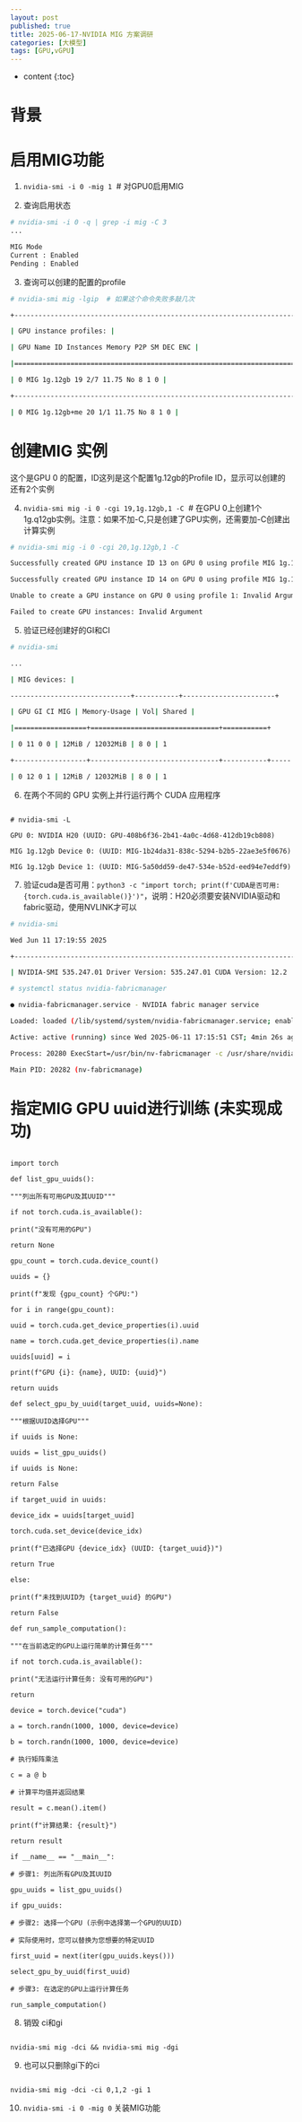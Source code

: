 ```yaml
---
layout: post
published: true
title: 2025-06-17-NVIDIA MIG 方案调研
categories: [大模型]
tags: [GPU,vGPU]
---
```

* content
{:toc}


# 背景


# 启用MIG功能

1. `nvidia-smi -i 0 -mig 1`  # 对GPU0启用MIG

2. 查询启用状态

```bash
# nvidia-smi -i 0 -q | grep -i mig -C 3
...

MIG Mode
Current : Enabled
Pending : Enabled
```

3. 查询可以创建的配置的profile

```bash
# nvidia-smi mig -lgip  # 如果这个命令失败多敲几次

+-----------------------------------------------------------------------------+

| GPU instance profiles: |

| GPU Name ID Instances Memory P2P SM DEC ENC |

|=============================================================================|

| 0 MIG 1g.12gb 19 2/7 11.75 No 8 1 0 |

+-----------------------------------------------------------------------------+

| 0 MIG 1g.12gb+me 20 1/1 11.75 No 8 1 0 |

```

# 创建MIG 实例

这个是GPU 0 的配置，ID这列是这个配置1g.12gb的Profile ID，显示可以创建的还有2个实例

4. `nvidia-smi mig -i 0 -cgi 19,1g.12gb,1 -C`  # 在GPU 0上创建1个1g.q12gb实例。注意：如果不加-C,只是创建了GPU实例，还需要加-C创建出计算实例

```bash
# nvidia-smi mig -i 0 -cgi 20,1g.12gb,1 -C

Successfully created GPU instance ID 13 on GPU 0 using profile MIG 1g.12gb (ID 19)

Successfully created GPU instance ID 14 on GPU 0 using profile MIG 1g.12gb (ID 19)

Unable to create a GPU instance on GPU 0 using profile 1: Invalid Argument

Failed to create GPU instances: Invalid Argument

```

5. 验证已经创建好的GI和CI

```bash
# nvidia-smi

...

| MIG devices: |

------------------------------+-----------+-----------------------+

| GPU GI CI MIG | Memory-Usage | Vol| Shared |

|==================+================================+===========+

| 0 11 0 0 | 12MiB / 12032MiB | 8 0 | 1

+------------------+--------------------------------+-----------+-----

| 0 12 0 1 | 12MiB / 12032MiB | 8 0 | 1

```

6. 在两个不同的 GPU 实例上并行运行两个 CUDA 应用程序

```

# nvidia-smi -L

GPU 0: NVIDIA H20 (UUID: GPU-408b6f36-2b41-4a0c-4d68-412db19cb808)

MIG 1g.12gb Device 0: (UUID: MIG-1b24da31-838c-5294-b2b5-22ae3e5f0676)

MIG 1g.12gb Device 1: (UUID: MIG-5a50dd59-de47-534e-b52d-eed94e7eddf9)

```

7. 验证cuda是否可用：`python3 -c "import torch; print(f'CUDA是否可用: {torch.cuda.is_available()}')"`，说明：H20必须要安装NVIDIA驱动和fabric驱动，使用NVLINK才可以

```bash
# nvidia-smi

Wed Jun 11 17:19:55 2025

+---------------------------------------------------------------------------------------+

| NVIDIA-SMI 535.247.01 Driver Version: 535.247.01 CUDA Version: 12.2 |

# systemctl status nvidia-fabricmanager

● nvidia-fabricmanager.service - NVIDIA fabric manager service

Loaded: loaded (/lib/systemd/system/nvidia-fabricmanager.service; enabled; vendor preset: enabled)

Active: active (running) since Wed 2025-06-11 17:15:51 CST; 4min 26s ago

Process: 20280 ExecStart=/usr/bin/nv-fabricmanager -c /usr/share/nvidia/nvswitch/fabricmanager.cfg (code=exited, status=0/SUCCESS)

Main PID: 20282 (nv-fabricmanage)

```

# 指定MIG GPU uuid进行训练 (未实现成功) 

```

import torch

def list_gpu_uuids():

"""列出所有可用GPU及其UUID"""

if not torch.cuda.is_available():

print("没有可用的GPU")

return None

gpu_count = torch.cuda.device_count()

uuids = {}

print(f"发现 {gpu_count} 个GPU:")

for i in range(gpu_count):

uuid = torch.cuda.get_device_properties(i).uuid

name = torch.cuda.get_device_properties(i).name

uuids[uuid] = i

print(f"GPU {i}: {name}, UUID: {uuid}")

return uuids

def select_gpu_by_uuid(target_uuid, uuids=None):

"""根据UUID选择GPU"""

if uuids is None:

uuids = list_gpu_uuids()

if uuids is None:

return False

if target_uuid in uuids:

device_idx = uuids[target_uuid]

torch.cuda.set_device(device_idx)

print(f"已选择GPU {device_idx} (UUID: {target_uuid})")

return True

else:

print(f"未找到UUID为 {target_uuid} 的GPU")

return False

def run_sample_computation():

"""在当前选定的GPU上运行简单的计算任务"""

if not torch.cuda.is_available():

print("无法运行计算任务: 没有可用的GPU")

return

device = torch.device("cuda")

a = torch.randn(1000, 1000, device=device)

b = torch.randn(1000, 1000, device=device)

# 执行矩阵乘法

c = a @ b

# 计算平均值并返回结果

result = c.mean().item()

print(f"计算结果: {result}")

return result

if __name__ == "__main__":

# 步骤1: 列出所有GPU及其UUID

gpu_uuids = list_gpu_uuids()

if gpu_uuids:

# 步骤2: 选择一个GPU (示例中选择第一个GPU的UUID)

# 实际使用时，您可以替换为您想要的特定UUID

first_uuid = next(iter(gpu_uuids.keys()))

select_gpu_by_uuid(first_uuid)

# 步骤3: 在选定的GPU上运行计算任务

run_sample_computation()

```

8. 销毁 ci和gi

```

nvidia-smi mig -dci && nvidia-smi mig -dgi

```

9. 也可以只删除gi下的ci

```

nvidia-smi mig -dci -ci 0,1,2 -gi 1

```

10. `nvidia-smi -i 0 -mig 0` 关装MIG功能